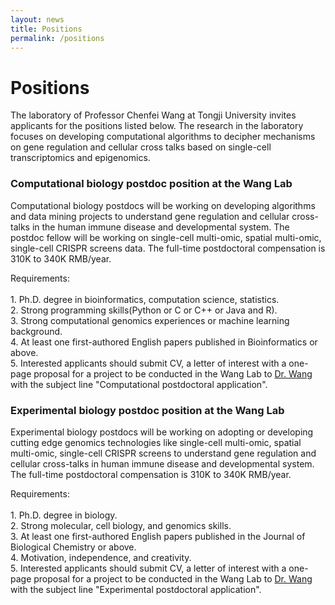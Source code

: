 ```yaml
---
layout: news
title: Positions
permalink: /positions
---
```


# Positions

The laboratory of Professor Chenfei Wang at Tongji University invites applicants for the positions listed below. The research in the laboratory focuses on developing computational algorithms to decipher mechanisms on gene regulation and cellular cross talks based on single-cell transcriptomics and epigenomics. 

### Computational biology postdoc position at the Wang Lab
Computational biology postdocs will be working on developing algorithms and data mining projects to understand gene regulation and cellular cross-talks in the human immune disease and developmental system. The postdoc fellow will be working on single-cell multi-omic, spatial multi-omic, single-cell CRISPR screens data. The full-time postdoctoral compensation is 310K to 340K RMB/year.

Requirements:<br/><br/>
    1. Ph.D. degree in bioinformatics, computation science, statistics.   
    2. Strong programming skills(Python or C or C++ or Java and R).   
    3. Strong computational genomics experiences or machine learning background.   
    4. At least one first-authored English papers published in Bioinformatics or above.   
    5. Interested applicants should submit CV, a letter of interest with a one-page proposal for a project to be conducted in the Wang Lab to [Dr. Wang](mailto:08chenfeiwang@tongji.edu.cn)  with the subject line "Computational postdoctoral application".   

### Experimental biology postdoc position at the Wang Lab
Experimental biology postdocs will be working on adopting or developing cutting edge genomics technologies like single-cell multi-omic, spatial multi-omic, single-cell CRISPR screens to understand gene regulation and cellular cross-talks in human immune disease and developmental system. The full-time postdoctoral compensation is 310K to 340K RMB/year.

Requirements:<br/><br/>
    1. Ph.D. degree in biology.   
    2. Strong molecular, cell biology, and genomics skills.   
    3. At least one first-authored English papers published in the Journal of Biological Chemistry or above.   
    4. Motivation, independence, and creativity.   
    5. Interested applicants should submit CV, a letter of interest with a one-page proposal for a project to be conducted in the Wang Lab to [Dr. Wang](mailto:08chenfeiwang@tongji.edu.cn)  with the subject line "Experimental postdoctoral application".   